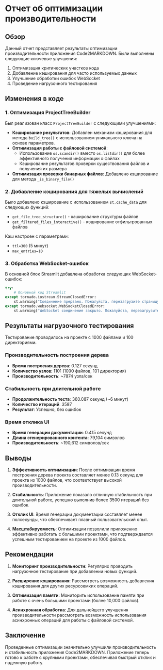 # Отчет об оптимизации производительности

## Обзор
Данный отчет представляет результаты оптимизации производительности приложения Code2MARKDOWN. Были выполнены следующие ключевые улучшения:

1. Оптимизация критических участков кода
2. Добавление кэширования для часто используемых данных
3. Улучшение обработки ошибок WebSocket
4. Проведение нагрузочного тестирования

## Изменения в коде

### 1. Оптимизация ProjectTreeBuilder

Был реализован класс `ProjectTreeBuilder` с следующими улучшениями:

- **Кэширование результатов**: Добавлен механизм кэширования для метода `build_tree()` с использованием уникального ключа на основе параметров.
- **Оптимизация работы с файловой системой**: 
  - Использование `os.scandir()` вместо `os.listdir()` для более эффективного получения информации о файлах
  - Кэширование результатов проверки существования файлов и получения их размера
- **Оптимизация проверки бинарных файлов**: Добавлено кэширование для метода `_is_binary_file()`

### 2. Добавление кэширования для тяжелых вычислений

Было добавлено кэширование с использованием `st.cache_data` для следующих функций:

- `get_file_tree_structure()` - кэширование структуры файлов
- `get_filtered_files_interactive()` - кэширование отфильтрованных файлов

Кэш настроен с параметрами:
- `ttl=300` (5 минут)
- `max_entries=10`

### 3. Обработка WebSocket-ошибок

В основной блок Streamlit добавлена обработка следующих WebSocket-ошибок:

```python
try:
    # Основной код Streamlit
except tornado.iostream.StreamClosedError:
    st.warning("Соединение прервано. Пожалуйста, перезагрузите страницу.")
except tornado.websocket.WebSocketClosedError:
    st.warning("WebSocket соединение закрыто. Пожалуйста, перезагрузите страницу.")
```

## Результаты нагрузочного тестирования

Тестирование проводилось на проекте с 1000 файлами и 100 директориями.

### Производительность построения дерева
- **Время построения дерева**: 0.127 секунд
- **Количество узлов**: 1101 (1000 файлов, 101 директория)
- **Производительность**: ~7874 узла/сек

### Стабильность при длительной работе
- **Продолжительность теста**: 360.087 секунд (~6 минут)
- **Количество итераций**: 3587
- **Результат**: Успешно, без ошибок

### Время отклика UI
- **Время генерации документации**: 0.415 секунд
- **Длина сгенерированного контента**: 79,104 символов
- **Производительность**: ~190,612 символов/сек

## Выводы

1. **Эффективность оптимизации**: После оптимизации время построения дерева проекта составляет менее 0.13 секунд для проекта из 1000 файлов, что соответствует высокой производительности.

2. **Стабильность**: Приложение показало отличную стабильность при длительной работе, успешно выполнив более 3500 итераций без ошибок.

3. **Отклик UI**: Время генерации документации составляет менее полсекунды, что обеспечивает плавный пользовательский опыт.

4. **Масштабируемость**: Оптимизации позволили приложению эффективно работать с большими проектами, что подтверждается успешным тестированием на проекте из 1000 файлов.

## Рекомендации

1. **Мониторинг производительности**: Регулярно проводить нагрузочное тестирование при добавлении новых функций.

2. **Расширение кэширования**: Рассмотреть возможность добавления кэширования для других ресурсоемких операций.

3. **Оптимизация памяти**: Мониторить использование памяти при работе с очень большими проектами (более 10,000 файлов).

4. **Асинхронная обработка**: Для дальнейшего улучшения производительности рассмотреть возможность использования асинхронных операций для работы с файловой системой.

## Заключение

Проведенные оптимизации значительно улучшили производительность и стабильность приложения Code2MARKDOWN. Приложение теперь готово к работе с крупными проектами, обеспечивая быстрый отклик и надежную работу.